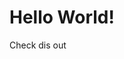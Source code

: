 <html>
<head>
<title>mandytt-1560231</title>
</head>
<body>

<h1>Hello World!</h1>
<p>Check dis out</p>

</body>
</html>
